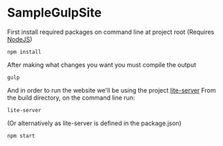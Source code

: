 # SampleGulpSite

First install required packages on command line at project root (Requires [NodeJS](https://nodejs.org/en/))
```
npm install
```

After making what changes you want you must compile the output
```
gulp
```

And in order to run the website we'll be using the project [lite-server](https://www.npmjs.com/package/lite-server)
From the build directory, on the command line run:
```
lite-server
```

(Or alternatively as lite-server is defined in the package.json)
```
npm start
```
